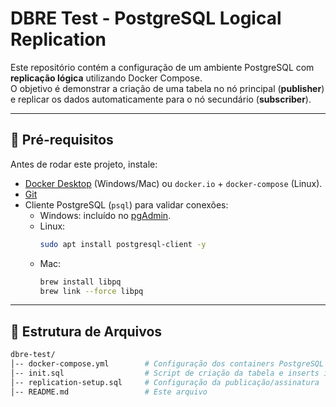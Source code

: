 # DBRE Test - PostgreSQL Logical Replication

Este repositório contém a configuração de um ambiente PostgreSQL com **replicação lógica** utilizando Docker Compose.  
O objetivo é demonstrar a criação de uma tabela no nó principal (**publisher**) e replicar os dados automaticamente para o nó secundário (**subscriber**).

---

## 🚀 Pré-requisitos

Antes de rodar este projeto, instale:

- [Docker Desktop](https://www.docker.com/products/docker-desktop) (Windows/Mac) ou `docker.io` + `docker-compose` (Linux).
- [Git](https://git-scm.com/downloads)
- Cliente PostgreSQL (`psql`) para validar conexões:
  - Windows: incluído no [pgAdmin](https://www.pgadmin.org/download/).
  - Linux:
    ```bash
    sudo apt install postgresql-client -y
    ```
  - Mac:
    ```bash
    brew install libpq
    brew link --force libpq
    ```

---

## 📂 Estrutura de Arquivos

```bash
dbre-test/
│-- docker-compose.yml        # Configuração dos containers PostgreSQL
│-- init.sql                  # Script de criação da tabela e inserts iniciais
│-- replication-setup.sql     # Configuração da publicação/assinatura
│-- README.md                 # Este arquivo
